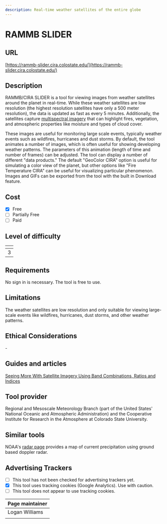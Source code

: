 ```yaml
---
description: Real-time weather satellites of the entire globe
---
```


# RAMMB SLIDER

## URL

[https://rammb-slider.cira.colostate.edu/](https://rammb-slider.cira.colostate.edu/)

## Description

RAMMB/CIRA SLIDER is a tool for viewing images from weather satellites around the planet in real-time. While these weather satellites are low resolution (the highest resolution satellites have only a 500 meter resolution), the data is updated as fast as every 5 minutes. Additionally, the satellites capture [multispectral imagery](https://www.bellingcat.com/resources/2025/01/10/satellite-imagery-bands-guide/) that can highlight fires, vegetation, and atmospheric properties like moisture and types of cloud cover.

These images are useful for monitoring large scale events, typically weather events such as wildfires, hurricanes and dust storms. By default, the tool animates a number of images, which is often useful for showing developing weather patterns. The parameters of this animation (length of time and number of frames) can be adjusted. The tool can display a number of different "data products." The default "GeoColor CIRA" option is useful for simulating a color view of the planet, but other options like "Fire Temperature CIRA" can be useful for visualizing particular phenomenon. Images and GIFs can be exported from the tool with the built in Download feature.&#x20;

## Cost

* [x] Free
* [ ] Partially Free
* [ ] Paid

## Level of difficulty

<table><thead><tr><th data-type="rating" data-max="5"></th></tr></thead><tbody><tr><td>3</td></tr></tbody></table>

## Requirements

No sign in is necessary. The tool is free to use.

## Limitations

The weather satellites are low resolution and only suitable for viewing large-scale events like wildfires, hurricanes, dust storms, and other weather patterns.

## Ethical Considerations

\-

## Guides and articles

[Seeing More With Satellite Imagery Using Band Combinations, Ratios and Indices](https://www.bellingcat.com/resources/2025/01/10/satellite-imagery-bands-guide/)

## Tool provider

Regional and Mesoscale Meteorology Branch (part of the United States' National Oceanic and Atmospheric Administration) and the Cooperative Institute for Research in the Atmosphere at Colorado State University.

## Similar tools

NOAA's [radar page](https://radar.weather.gov/) provides a map of current precipitation using ground based doppler radar.

## Advertising Trackers

* [ ] This tool has not been checked for advertising trackers yet.
* [x] This tool uses tracking cookies (Google Analytics). Use with caution.
* [ ] This tool does not appear to use tracking cookies.

| Page maintainer |
| --------------- |
| Logan Williams  |
|                 |
